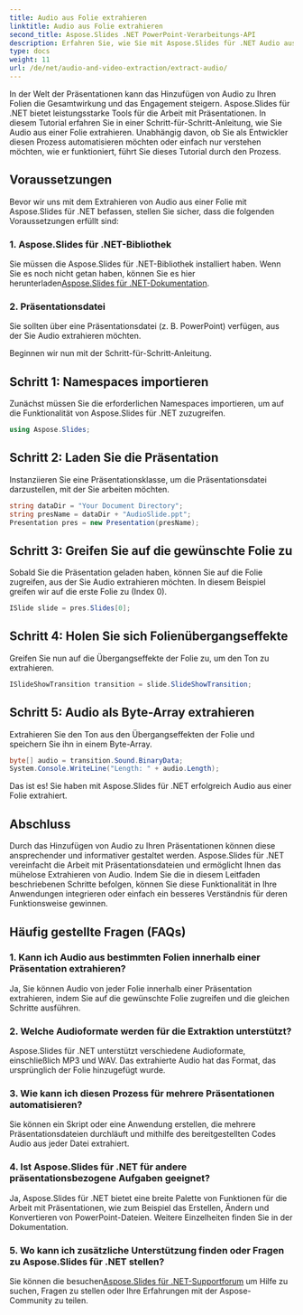 ```yaml
---
title: Audio aus Folie extrahieren
linktitle: Audio aus Folie extrahieren
second_title: Aspose.Slides .NET PowerPoint-Verarbeitungs-API
description: Erfahren Sie, wie Sie mit Aspose.Slides für .NET Audio aus Folien extrahieren. Verbessern Sie Ihre Präsentationen mit dieser Schritt-für-Schritt-Anleitung.
type: docs
weight: 11
url: /de/net/audio-and-video-extraction/extract-audio/
---
```


In der Welt der Präsentationen kann das Hinzufügen von Audio zu Ihren Folien die Gesamtwirkung und das Engagement steigern. Aspose.Slides für .NET bietet leistungsstarke Tools für die Arbeit mit Präsentationen. In diesem Tutorial erfahren Sie in einer Schritt-für-Schritt-Anleitung, wie Sie Audio aus einer Folie extrahieren. Unabhängig davon, ob Sie als Entwickler diesen Prozess automatisieren möchten oder einfach nur verstehen möchten, wie er funktioniert, führt Sie dieses Tutorial durch den Prozess.

## Voraussetzungen

Bevor wir uns mit dem Extrahieren von Audio aus einer Folie mit Aspose.Slides für .NET befassen, stellen Sie sicher, dass die folgenden Voraussetzungen erfüllt sind:

### 1. Aspose.Slides für .NET-Bibliothek
 Sie müssen die Aspose.Slides für .NET-Bibliothek installiert haben. Wenn Sie es noch nicht getan haben, können Sie es hier herunterladen[Aspose.Slides für .NET-Dokumentation](https://reference.aspose.com/slides/net/).

### 2. Präsentationsdatei
Sie sollten über eine Präsentationsdatei (z. B. PowerPoint) verfügen, aus der Sie Audio extrahieren möchten.

Beginnen wir nun mit der Schritt-für-Schritt-Anleitung.

## Schritt 1: Namespaces importieren

Zunächst müssen Sie die erforderlichen Namespaces importieren, um auf die Funktionalität von Aspose.Slides für .NET zuzugreifen.

```csharp
using Aspose.Slides;
```

## Schritt 2: Laden Sie die Präsentation

Instanziieren Sie eine Präsentationsklasse, um die Präsentationsdatei darzustellen, mit der Sie arbeiten möchten.

```csharp
string dataDir = "Your Document Directory";
string presName = dataDir + "AudioSlide.ppt";
Presentation pres = new Presentation(presName);
```

## Schritt 3: Greifen Sie auf die gewünschte Folie zu

Sobald Sie die Präsentation geladen haben, können Sie auf die Folie zugreifen, aus der Sie Audio extrahieren möchten. In diesem Beispiel greifen wir auf die erste Folie zu (Index 0).

```csharp
ISlide slide = pres.Slides[0];
```

## Schritt 4: Holen Sie sich Folienübergangseffekte

Greifen Sie nun auf die Übergangseffekte der Folie zu, um den Ton zu extrahieren.

```csharp
ISlideShowTransition transition = slide.SlideShowTransition;
```

## Schritt 5: Audio als Byte-Array extrahieren

Extrahieren Sie den Ton aus den Übergangseffekten der Folie und speichern Sie ihn in einem Byte-Array.

```csharp
byte[] audio = transition.Sound.BinaryData;
System.Console.WriteLine("Length: " + audio.Length);
```

Das ist es! Sie haben mit Aspose.Slides für .NET erfolgreich Audio aus einer Folie extrahiert.

## Abschluss

Durch das Hinzufügen von Audio zu Ihren Präsentationen können diese ansprechender und informativer gestaltet werden. Aspose.Slides für .NET vereinfacht die Arbeit mit Präsentationsdateien und ermöglicht Ihnen das mühelose Extrahieren von Audio. Indem Sie die in diesem Leitfaden beschriebenen Schritte befolgen, können Sie diese Funktionalität in Ihre Anwendungen integrieren oder einfach ein besseres Verständnis für deren Funktionsweise gewinnen.

## Häufig gestellte Fragen (FAQs)

### 1. Kann ich Audio aus bestimmten Folien innerhalb einer Präsentation extrahieren?
Ja, Sie können Audio von jeder Folie innerhalb einer Präsentation extrahieren, indem Sie auf die gewünschte Folie zugreifen und die gleichen Schritte ausführen.

### 2. Welche Audioformate werden für die Extraktion unterstützt?
Aspose.Slides für .NET unterstützt verschiedene Audioformate, einschließlich MP3 und WAV. Das extrahierte Audio hat das Format, das ursprünglich der Folie hinzugefügt wurde.

### 3. Wie kann ich diesen Prozess für mehrere Präsentationen automatisieren?
Sie können ein Skript oder eine Anwendung erstellen, die mehrere Präsentationsdateien durchläuft und mithilfe des bereitgestellten Codes Audio aus jeder Datei extrahiert.

### 4. Ist Aspose.Slides für .NET für andere präsentationsbezogene Aufgaben geeignet?
Ja, Aspose.Slides für .NET bietet eine breite Palette von Funktionen für die Arbeit mit Präsentationen, wie zum Beispiel das Erstellen, Ändern und Konvertieren von PowerPoint-Dateien. Weitere Einzelheiten finden Sie in der Dokumentation.

### 5. Wo kann ich zusätzliche Unterstützung finden oder Fragen zu Aspose.Slides für .NET stellen?
 Sie können die besuchen[Aspose.Slides für .NET-Supportforum](https://forum.aspose.com/) um Hilfe zu suchen, Fragen zu stellen oder Ihre Erfahrungen mit der Aspose-Community zu teilen.